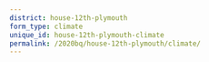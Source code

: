 ```yaml
---
district: house-12th-plymouth
form_type: climate
unique_id: house-12th-plymouth-climate
permalink: /2020bq/house-12th-plymouth/climate/
---
```

